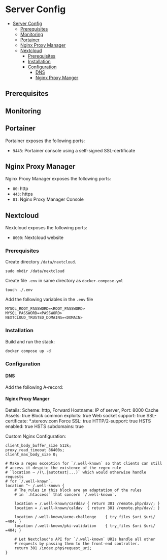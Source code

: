# Server Config

<!-- TOC -->
* [Server Config](#server-config)
  * [Prerequisites](#prerequisites)
  * [Monitoring](#monitoring)
  * [Portainer](#portainer)
  * [Nginx Proxy Manager](#nginx-proxy-manager)
  * [Nextcloud](#nextcloud)
    * [Prerequisites](#prerequisites-1)
    * [Installation](#installation)
    * [Configuration](#configuration)
      * [DNS](#dns)
      * [Nginx Proxy Manger](#nginx-proxy-manger)
<!-- TOC -->

## Prerequisites



## Monitoring

## Portainer

Portainer exposes the following ports:

* `9443`: Portainer console using a self-signed SSL-certificate

## Nginx Proxy Manager

Nginx Proxy Manager exposes the following ports:

* `80`: http
* `443`: https
* `81`: Nginx Proxy Manager Console

## Nextcloud

Nextcloud exposes the following ports:

* `8000`: Nextcloud website

### Prerequisites

Create directory `/data/nextcloud`.

```shell
sudo mkdir /data/nextcloud
```

Create file `.env` in same directory as `docker-compose.yml`
```shell
touch ./.env
```
Add the following variables in the `.env` file
```text
MYSQL_ROOT_PASSWORD=<ROOT_PASSWORD>
MYSQL_PASSWORD=<PASSWORD>
NEXTCLOUD_TRUSTED_DOMAINS=<DOMAIN>
```

### Installation

Build and run the stack:

```shell
docker compose up -d
```

### Configuration

#### DNS

Add the following A-record:


#### Nginx Proxy Manger

Details: Scheme: http, Forward Hostname: IP of server, Port: 8000
Cache Assets: true
Block common exploits: true
Web socket support: true
SSL-certificate: *.stereov.com
Force SSL: true
HTTP/2-support: true
HSTS enabled: true
HSTS subdomains: true

Custom Nginx Configuration:

```text
client_body_buffer_size 512k;
proxy_read_timeout 86400s;
client_max_body_size 0;

# Make a regex exception for `/.well-known` so that clients can still
# access it despite the existence of the regex rule
# `location ~ /(\.|autotest|...)` which would otherwise handle requests
# for `/.well-known`.
location ^~ /.well-known {
    # The rules in this block are an adaptation of the rules
    # in `.htaccess` that concern `/.well-known`.

    location = /.well-known/carddav { return 301 /remote.php/dav/; }
    location = /.well-known/caldav  { return 301 /remote.php/dav/; }

    location /.well-known/acme-challenge    { try_files $uri $uri/ =404; }
    location /.well-known/pki-validation    { try_files $uri $uri/ =404; }

    # Let Nextcloud's API for `/.well-known` URIs handle all other
    # requests by passing them to the front-end controller.
    return 301 /index.php$request_uri;
}
```
